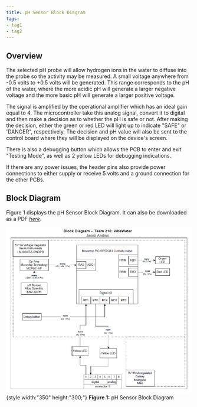 ```yaml
---
title: pH Sensor Block Diagram
tags:
- tag1
- tag2
---
```


## Overview
The selected pH probe will allow hydrogen ions in the water to diffuse into the probe so the activity may be measured. A small voltage anywhere from -0.5 volts to +0.5 volts will be generated. This range corresponds to the pH of the water, where the more acidic pH will generate a larger negative voltage and the more basic pH will generate a larger positive voltage.

The signal is amplified by the operational amplifier which has an ideal gain equal to 4. The microcontroller take this analog signal, convert it to digital and then make a decision as to whether the pH is safe or not. After making the decision, either the green or red LED will light up to indicate "SAFE" or 'DANGER", respectively. The decision and pH value will also be sent to the control board where they will be displayed on the device's screen.

There is also a debugging button which allows the PCB to enter and exit "Testing Mode", as well as 2 yellow LEDs for debugging indications.

If there are any power issues, the header pins also provide power connections to either supply or receive 5 volts and a ground connection for the other PCBs.



## Block Diagram 
Figure 1 displays the pH Sensor Block Diagram. It can also be downloaded as a PDF [*here*](individualblockdiagramdrawio.pdf).

![Figure 1](image.png){style width:"350" height:"300;"}
**Figure 1:** pH Sensor Block Diagram